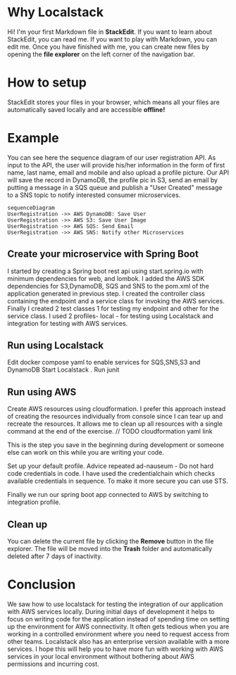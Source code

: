 
# Why Localstack

Hi! I'm your first Markdown file in **StackEdit**. If you want to learn about StackEdit, you can read me. If you want to play with Markdown, you can edit me. Once you have finished with me, you can create new files by opening the **file explorer** on the left corner of the navigation bar.


# How to setup

StackEdit stores your files in your browser, which means all your files are automatically saved locally and are accessible **offline!**

# Example

You can see here the sequence diagram of our user registration API. As input to the API, the user will provide his/her information in the form of first name, last name, email and mobile and also upload a profile picture. Our API will save the record in DynamoDB, the profile pic in S3, send an email by putting a message in a SQS queue and publish a "User Created" message to a SNS topic to notify interested consumer microservices.

```mermaid
sequenceDiagram
UserRegistration ->> AWS DynamoDB: Save User
UserRegistration ->> AWS S3: Save User Image
UserRegistration ->> AWS SQS: Send Email
UserRegistration ->> AWS SNS: Notify other Microservices
```
## Create your microservice with Spring Boot
I started by creating a Spring boot rest api using start.spring.io with minimum dependencies for web, and lombok.
I added the AWS SDK dependencies for S3,DynamoDB, SQS and SNS to the pom.xml of the application generated in previous step.
I created the controller class containing the endpoint and a service class for invoking the AWS services.
Finally I created 2 test classes 1 for testing my endpoint and other for the service class. I used 2 profiles- local - for testing using Localstack and integration for testing with AWS services.


## Run using Localstack

Edit docker compose yaml to enable services for SQS,SNS,S3 and DynamoDB
Start Localstack .
Run junit

## Run using AWS

Create AWS resources using cloudformation. I prefer this approach instead of creating the resources individually from console since I can tear up and recreate the resources. It allows me to clean up all resources with a single command at the end of the exercise.
// TODO cloudformation yaml link

This is the step you save in the beginning during development or someone else can work on this while you are writing your code.

Set up your default profile. Advice repeated ad-nauseum - Do not hard code credentials in code. I have used the credentialchain which checks available credentials in sequence. To make it more secure you can use STS.

Finally we run our spring boot app connected to AWS by switching to integration profile.


## Clean up

You can delete the current file by clicking the **Remove** button in the file explorer. The file will be moved into the **Trash** folder and automatically deleted after 7 days of inactivity.

# Conclusion

We saw how to use localstack for testing the integration of our application with AWS services locally. During initial days of development it helps to focus on writing code for the application instead of spending time on setting up the environment for AWS connectivity. It often gets tedious when you are working in a controlled environment where you need to request access from other teams. Localstack also has an enterprise version available with a more services. I hope this will help you to have more fun with working with AWS services in your local environment without bothering about AWS permissions and incurring cost.

<!--stackedit_data:
eyJoaXN0b3J5IjpbNDc2MzgxNTcxXX0=
-->